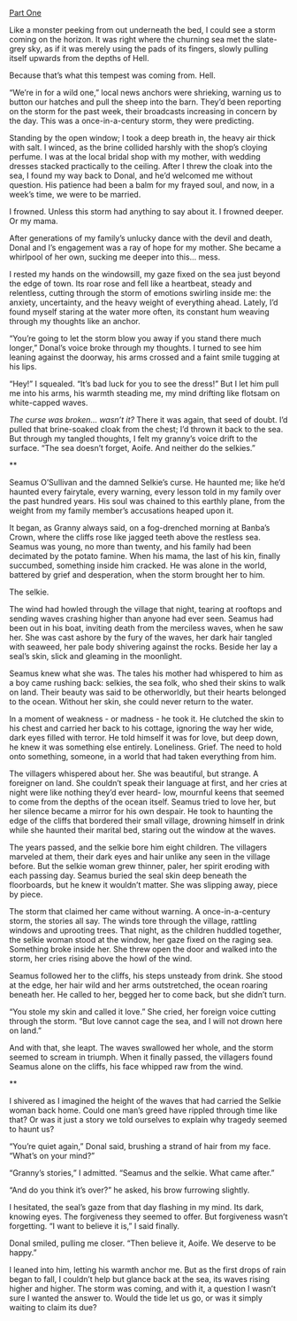 [Part One](https://www.reddit.com/r/nosleep/comments/1h7q0j2/the_selkies_of_banbas_crown/)

Like a monster peeking from out underneath the bed, I could see a storm coming on the horizon. It was right where the churning sea met the slate-grey sky, as if it was merely using the pads of its fingers, slowly pulling itself upwards from the depths of Hell. 

Because that’s what this tempest was coming from. Hell. 

“We’re in for a wild one,” local news anchors were shrieking, warning us to button our hatches and pull the sheep into the barn. They’d been reporting on the storm for the past week, their broadcasts increasing in concern by the day. This was a once-in-a-century storm, they were predicting.

Standing by the open window; I took a deep breath in, the heavy air thick with salt. I winced, as the brine collided harshly with the shop’s cloying perfume. I was at the local bridal shop with my mother, with wedding dresses stacked practically to the ceiling. After I threw the cloak into the sea, I found my way back to Donal, and he’d welcomed me without question. His patience had been a balm for my frayed soul, and now, in a week’s time, we were to be married.

I frowned. Unless this storm had anything to say about it. I frowned deeper. Or my mama. 

After generations of my family’s unlucky dance with the devil and death, Donal and I’s engagement was a ray of hope for my mother. She became a whirlpool of her own, sucking me deeper into this… mess.

I rested my hands on the windowsill, my gaze fixed on the sea just beyond the edge of town. Its roar rose and fell like a heartbeat, steady and relentless, cutting through the storm of emotions swirling inside me: the anxiety, uncertainty, and the heavy weight of everything ahead. Lately, I’d found myself staring at the water more often, its constant hum weaving through my thoughts like an anchor. 

“You’re going to let the storm blow you away if you stand there much longer,” Donal’s voice broke through my thoughts. I turned to see him leaning against the doorway, his arms crossed and a faint smile tugging at his lips. 

“Hey!” I squealed. “It’s bad luck for you to see the dress!” But I let him pull me into his arms, his warmth steading me, my mind drifting like flotsam on white-capped waves. 

*The curse was broken… wasn’t it?* There it was again, that seed of doubt. I’d pulled that brine-soaked cloak from the chest; I’d thrown it back to the sea. But through my tangled thoughts, I felt my granny’s voice drift to the surface. “The sea doesn’t forget, Aoife. And neither do the selkies.”

\*\*

Seamus O’Sullivan and the damned Selkie’s curse. He haunted me; like he’d haunted every fairytale, every warning, every lesson told in my family over the past hundred years. His soul was chained to this earthly plane, from the weight from my family member’s accusations heaped upon it. 

It began, as Granny always said, on a fog-drenched morning at Banba’s Crown, where the cliffs rose like jagged teeth above the restless sea. Seamus was young, no more than twenty, and his family had been decimated by the potato famine. When his mama, the last of his kin, finally succumbed, something inside him cracked. He was alone in the world, battered by grief and desperation, when the storm brought her to him.

The selkie.

The wind had howled through the village that night, tearing at rooftops and sending waves crashing higher than anyone had ever seen. Seamus had been out in his boat, inviting death from the merciless waves, when he saw her. She was cast ashore by the fury of the waves, her dark hair tangled with seaweed, her pale body shivering against the rocks. Beside her lay a seal’s skin, slick and gleaming in the moonlight.

Seamus knew what she was. The tales his mother had whispered to him as a boy came rushing back: selkies, the sea folk, who shed their skins to walk on land. Their beauty was said to be otherworldly, but their hearts belonged to the ocean. Without her skin, she could never return to the water.

In a moment of weakness - or madness - he took it. He clutched the skin to his chest and carried her back to his cottage, ignoring the way her wide, dark eyes filled with terror. He told himself it was for love, but deep down, he knew it was something else entirely. Loneliness. Grief. The need to hold onto something, someone, in a world that had taken everything from him.

The villagers whispered about her. She was beautiful, but strange. A foreigner on land. She couldn’t speak their language at first, and her cries at night were like nothing they’d ever heard- low, mournful keens that seemed to come from the depths of the ocean itself. Seamus tried to love her, but her silence became a mirror for his own despair. He took to haunting the edge of the cliffs that bordered their small village, drowning himself in drink while she haunted their marital bed, staring out the window at the waves.

The years passed, and the selkie bore him eight children. The villagers marveled at them, their dark eyes and hair unlike any seen in the village before. But the selkie woman grew thinner, paler, her spirit eroding with each passing day. Seamus buried the seal skin deep beneath the floorboards, but he knew it wouldn’t matter. She was slipping away, piece by piece.

The storm that claimed her came without warning. A once-in-a-century storm, the stories all say. The winds tore through the village, rattling windows and uprooting trees. That night, as the children huddled together, the selkie woman stood at the window, her gaze fixed on the raging sea. Something broke inside her. She threw open the door and walked into the storm, her cries rising above the howl of the wind.

Seamus followed her to the cliffs, his steps unsteady from drink. She stood at the edge, her hair wild and her arms outstretched, the ocean roaring beneath her. He called to her, begged her to come back, but she didn’t turn.

“You stole my skin and called it love.” She cried, her foreign voice cutting through the storm. “But love cannot cage the sea, and I will not drown here on land.”

And with that, she leapt. The waves swallowed her whole, and the storm seemed to scream in triumph. When it finally passed, the villagers found Seamus alone on the cliffs, his face whipped raw from the wind.

\*\*

I shivered as I imagined the height of the waves that had carried the Selkie woman back home. Could one man’s greed have rippled through time like that? Or was it just a story we told ourselves to explain why tragedy seemed to haunt us?

“You’re quiet again,” Donal said, brushing a strand of hair from my face. “What’s on your mind?”

“Granny’s stories,” I admitted. “Seamus and the selkie. What came after.”

“And do you think it’s over?” he asked, his brow furrowing slightly. 

I hesitated, the seal’s gaze from that day flashing in my mind. Its dark, knowing eyes. The forgiveness they seemed to offer. But forgiveness wasn’t forgetting. “I want to believe it is,” I said finally.

Donal smiled, pulling me closer. “Then believe it, Aoife. We deserve to be happy.”

I leaned into him, letting his warmth anchor me. But as the first drops of rain began to fall, I couldn’t help but glance back at the sea, its waves rising higher and higher. The storm was coming, and with it, a question I wasn’t sure I wanted the answer to. Would the tide let us go, or was it simply waiting to claim its due?